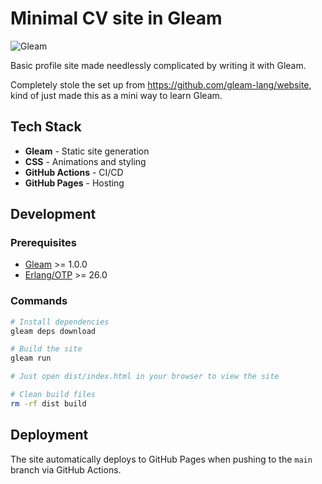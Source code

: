 # Minimal CV site in Gleam
![Gleam](https://img.shields.io/badge/Gleam-1.0.0-blue.svg)

Basic profile site made needlessly complicated by writing it with Gleam.

Completely stole the set up from https://github.com/gleam-lang/website, kind of just made this as a mini way to learn Gleam.

## Tech Stack

- **Gleam** - Static site generation
- **CSS** - Animations and styling
- **GitHub Actions** - CI/CD
- **GitHub Pages** - Hosting

## Development

### Prerequisites

- [Gleam](https://gleam.run/getting-started/installing/) >= 1.0.0
- [Erlang/OTP](https://www.erlang.org/downloads) >= 26.0

### Commands

```bash
# Install dependencies
gleam deps download

# Build the site
gleam run

# Just open dist/index.html in your browser to view the site

# Clean build files
rm -rf dist build
```

## Deployment

The site automatically deploys to GitHub Pages when pushing to the `main` branch via GitHub Actions.
